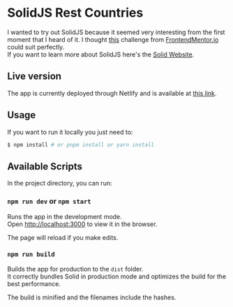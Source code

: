 # SolidJS Rest Countries

I wanted to try out SolidJS because it seemed very interesting from the first moment that I heard of it. I thought [this](https://www.frontendmentor.io/challenges/rest-countries-api-with-color-theme-switcher-5cacc469fec04111f7b848ca) challenge from [FrontendMentor.io](www.frontendmentor.io) could suit perfectly.<br>
If you want to learn more about SolidJS here's the [Solid Website](https://solidjs.com).

## Live version

The app is currently deployed through Netlify and is available at [this link](https://solidjs-rest-countries.netlify.app).

## Usage

If you want to run it locally you just need to:

```bash
$ npm install # or pnpm install or yarn install
```

## Available Scripts

In the project directory, you can run:

### `npm run dev` or `npm start`

Runs the app in the development mode.<br>
Open [http://localhost:3000](http://localhost:3000) to view it in the browser.

The page will reload if you make edits.

### `npm run build`

Builds the app for production to the `dist` folder.<br>
It correctly bundles Solid in production mode and optimizes the build for the best performance.

The build is minified and the filenames include the hashes.<br>
